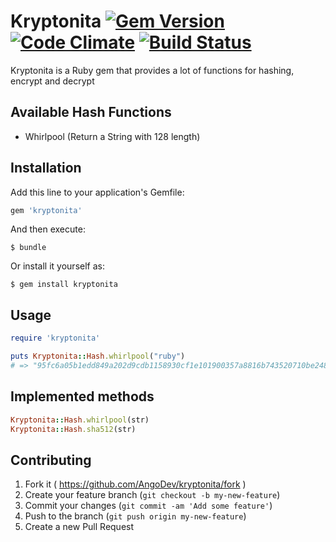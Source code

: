 # Kryptonita [![Gem Version](https://badge.fury.io/rb/kryptonita.svg)](http://badge.fury.io/rb/kryptonita) [![Code Climate](https://codeclimate.com/github/AngoDev/kryptonita/badges/gpa.svg)](https://codeclimate.com/github/AngoDev/kryptonita) [![Build Status](https://travis-ci.org/AngoDev/kryptonita.svg)](https://travis-ci.org/AngoDev/kryptonita)

Kryptonita is a Ruby gem that provides a lot of functions for hashing, encrypt and decrypt

## Available Hash Functions

- Whirlpool (Return a String with 128 length)

## Installation

Add this line to your application's Gemfile:

```ruby
gem 'kryptonita'
```

And then execute:

    $ bundle

Or install it yourself as:

    $ gem install kryptonita

## Usage

```ruby
require 'kryptonita'

puts Kryptonita::Hash.whirlpool("ruby")
# => "95fc6a05b1edd849a202d9cdb1158930cf1e101900357a8816b743520710be2487c890c3bfb2b70f2308f7e8737473a477bb44950516c23e53a2993091faa9d2"
```

## Implemented methods


```ruby
Kryptonita::Hash.whirlpool(str)
Kryptonita::Hash.sha512(str)
```

## Contributing

1. Fork it ( https://github.com/AngoDev/kryptonita/fork )
2. Create your feature branch (`git checkout -b my-new-feature`)
3. Commit your changes (`git commit -am 'Add some feature'`)
4. Push to the branch (`git push origin my-new-feature`)
5. Create a new Pull Request
